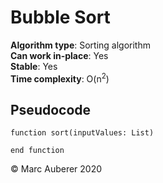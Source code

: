 # Bubble Sort
**Algorithm type**: Sorting algorithm <br>
**Can work in-place**: Yes <br>
**Stable**: Yes <br>
**Time complexity**: O(n<sup>2</sup>)

## Pseudocode
```
function sort(inputValues: List)
   
end function
```

© Marc Auberer 2020